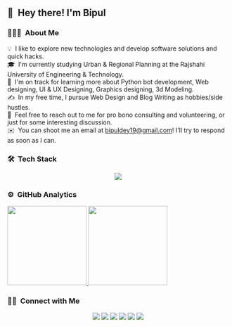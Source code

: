 
 ## 👋 &nbsp;Hey there! I'm Bipul

### 👨🏻‍💻 &nbsp;About Me

💡 &nbsp;I like to explore new technologies and develop software solutions and quick hacks.\
🎓 &nbsp;I'm currently studying Urban & Regional Planning at the Rajshahi University of Engineering & Technology.\
🌱 &nbsp;I'm on track for learning more about Python bot development, Web designing, UI & UX Designing, Graphics designing, 3d Modeling.\
✍️ &nbsp;In my free time, I pursue Web Design and Blog Writing as hobbies/side hustles.\
💬 &nbsp;Feel free to reach out to me for pro bono consulting and volunteering, or just for some interesting discussion.\
✉️ &nbsp;You can shoot me an email at bipuldey19@gmail.com! I'll try to respond as soon as I can.

### 🛠 &nbsp;Tech Stack

<p align="center">
  <a href="https://skillicons.dev">
    <img src="https://skillicons.dev/icons?i=git,docker,c,python,django,flask,react,nodejs,javascript,html,css,bootstrap,tailwind,illustrator,photoshop,figma" />
  </a>
</p>


### ⚙️ &nbsp;GitHub Analytics

<p align="left">
<a href="https://github.com/bipuldey19">
  <img height="180em" src="https://github-readme-stats-eight-theta.vercel.app/api?username=bipuldey19&show_icons=true&theme=algolia&include_all_commits=true&count_private=true"/>
  <img height="180em" src="https://github-readme-stats-eight-theta.vercel.app/api/top-langs/?username=bipuldey19&layout=compact&langs_count=8&theme=algolia"/>
</a>
</p>

### 🤝🏻 &nbsp;Connect with Me

<p align="center">
<a href="https://www.bippuldey.com"><img src="https://img.shields.io/badge/-bipuldey.com-3423A6?style=flat&logo=Google-Chrome&logoColor=white"/></a>
<a href="https://www.linkedin.com/in/bipul-dey-782527201"><img src="https://img.shields.io/badge/Bipul%20Dey-0077B5?style=flat&logo=Linkedin&logoColor=white"/></a>
<a href="mailto:bipuldey19@gmail.com"><img src="https://img.shields.io/badge/-bipuldey19@gmail.com-D14836?style=flat&logo=Gmail&logoColor=white"/></a>
<a href="https://www.instagram.com/bipul_dey19"><img src="https://img.shields.io/badge/-@bipuldey19-E4405F?style=flat&logo=Instagram&logoColor=white"/></a>
<a href="https://facebook.com/bipuldey19"><img src="https://img.shields.io/badge/-@bipuldey19-1877F2?style=flat&logo=Facebook&logoColor=white"/></a>
<a href="https://t.me/bipuldey19"><img src="https://img.shields.io/badge/-@bipuldey19-1769FF?style=flat&logo=Telegram&logoColor=white"/></a>
</p>

